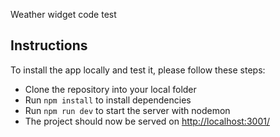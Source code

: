 Weather widget code test

## Instructions

To install the app locally and test it, please follow these steps:

- Clone the repository into your local folder
- Run `npm install` to install dependencies
- Run `npm run dev` to start the server with nodemon
- The project should now be served on [http://localhost:3001/](http://localhost:3001/)

